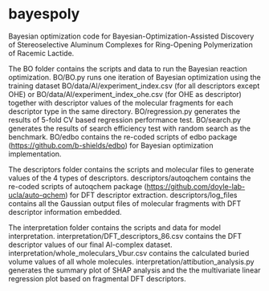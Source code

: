 # bayespoly
Bayesian optimization code for Bayesian-Optimization-Assisted Discovery of Stereoselective Aluminum Complexes for Ring-Opening Polymerization of Racemic Lactide. 

The BO folder contains the scripts and data to run the Bayesian reaction optimization. BO/BO.py runs one iteration of Bayesian optimization using the training dataset BO/data/Al/experiment_index.csv (for all descriptors except OHE) or BO/data/Al/experiment_index_ohe.csv (for OHE as descriptor) together with descriptor values of the molecular fragments for each descriptor type in the same directory. BO/regression.py generates the results of 5-fold CV based regression performance test. BO/search.py generates the results of search efficiency test with random search as the benchmark. BO/edbo contains the re-coded scripts of edbo package (https://github.com/b-shields/edbo) for Bayesian optimization implementation.

The descriptors folder contains the scripts and molecular files to generate values of the 4 types of descriptors. descriptors/autoqchem contains the re-coded scripts of autoqchem package (https://github.com/doyle-lab-ucla/auto-qchem) for DFT descriptor extraction. descriptors/log_files contains all the Gaussian output files of molecular fragments with DFT descriptor information embedded.

The interpretation folder contains the scripts and data for model interpretation. interpretation/DFT_descriptors_86.csv contains the DFT descriptor values of our final Al-complex dataset. interpretation/whole_moleculars_Vbur.csv contains the calculated buried volume values of all whole molecules. interpretation/attibution_analysis.py generates the summary plot of SHAP analysis and the the multivariate linear regression plot based on fragmental DFT descriptors.    



